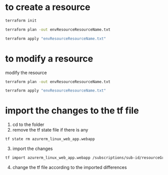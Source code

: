 # to create a resource

```sh
terraform init
```
```sh
terraform plan -out envResourceResourceName.txt
```
```sh
terraform apply "envResourceResourceName.txt"
```

# to modify a resource

modify the resource
```sh
terraform plan -out envResourceResourceName.txt
```
```sh
terraform apply "envResourceResourceName.txt"
```

# import the changes to the tf file

1. cd to the folder
2. remove the tf state file if there is any
```sh
tf state rm azurerm_linux_web_app.webapp
```
3. import the changes 
```sh
tf import azurerm_linux_web_app.webapp /subscriptions/sub-id/resourceGroups/rg-name/providers/Microsoft.Web/sites/webapp-name
```
4. change the tf file according to the imported differences
